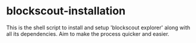 # blockscout-installation
This is the shell script to install and setup 'blockscout explorer' along with all its dependencies. Aim to make the process quicker and easier.
